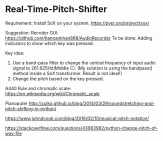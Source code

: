 # Real-Time-Pitch-Shifter

Requirement:
Install SoX on your system.
https://pypi.org/project/sox/

Suggestion:
Recoder GUI: https://github.com/hannankhan888/AudioRecorder
To be done: Adding indicators to show which key was pressed.

Key idea:
1. Use a band-pass filter to change the central frequency of input audio signal to 261.625Hz(Middle C). 
(My solution is using the bandpass() method inside a SoX transformer. Result is not ideal!)
2. Change the pitch based on the key pressed.

A440 Rule and chromatic scale:  
https://en.wikipedia.org/wiki/Chromatic_scale

Pianoputer
http://zulko.github.io/blog/2014/03/29/soundstretching-and-pitch-shifting-in-python/

https://www.johndcook.com/blog/2016/02/10/musical-pitch-notation/

https://stackoverflow.com/questions/43963982/python-change-pitch-of-wav-file
